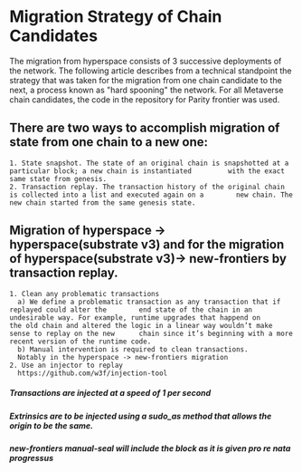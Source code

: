 # Migration Strategy of Chain Candidates

The migration from hyperspace consists of 3 successive deployments of the network.
The following article describes from a technical standpoint 
the strategy that was taken for the migration from one chain candidate to the next, 
a process known as "hard spooning" the network. 
For all Metaverse chain candidates, the code in the repository for Parity frontier was used. 


## There are two ways to accomplish migration of state from one chain to a new one:

    1. State snapshot. The state of an original chain is snapshotted at a particular block; a new chain is instantiated         with the exact same state from genesis.
    2. Transaction replay. The transaction history of the original chain is collected into a list and executed again on a        new chain. The new chain started from the same genesis state.

## Migration of hyperspace -> hyperspace(substrate v3) and for the migration of  hyperspace(substrate v3)-> new-frontiers by transaction replay. 
   
    1. Clean any problematic transactions
      a) We define a problematic transaction as any transaction that if replayed could alter the        end state of the chain in an undesirable way. For example, runtime upgrades that happend on         the old chain and altered the logic in a linear way wouldn’t make sense to replay on the new      chain since it’s beginning with a more recent version of the runtime code.
      b) Manual intervention is required to clean transactions. 
      Notably in the hyperspace -> new-frontiers migration 
    2. Use an injector to replay
      https://github.com/w3f/injection-tool

##### Transactions are injected at a speed of 1 per second 
##### Extrinsics are to be injected using a sudo_as method that allows the origin to be the same.
##### new-frontiers manual-seal will include the block as it is given pro re nata progressus

